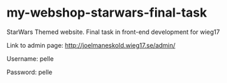 # my-webshop-starwars-final-task
StarWars Themed website. Final task in front-end development for wieg17

Link to admin page: http://joelmaneskold.wieg17.se/admin/

  Username: pelle

  Password: pelle
